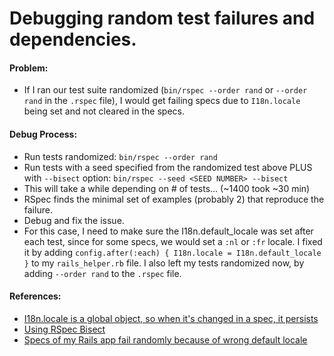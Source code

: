 # Debugging random test failures and dependencies.

#### Problem:
- If I ran our test suite randomized (`bin/rspec --order rand` or `--order rand` in the `.rspec` file), I would get failing specs due to `I18n.locale` being set and not cleared in the specs.

#### Debug Process:
- Run tests randomized: `bin/rspec --order rand`
- Run tests with a seed specified from the randomized test above PLUS with `--bisect` option: ```bin/rspec --seed <SEED NUMBER> --bisect```
- This will take a while depending on # of tests... (~1400 took ~30 min)
- RSpec finds the minimal set of examples (probably 2) that reproduce the failure.
- Debug and fix the issue.
- For this case, I need to make sure the I18n.default_locale was set after each test, since for some specs, we would set a `:nl` or `:fr` locale.  I fixed it by adding `config.after(:each) { I18n.locale = I18n.default_locale }` to my `rails_helper.rb` file.  I also left my tests randomized now, by adding `--order rand` to the `.rspec` file.

#### References:
- [I18n.locale is a global object, so when it's changed in a spec, it persists](https://github.com/svenfuchs/i18n/issues/256)
- [Using RSpec Bisect](https://relishapp.com/rspec/rspec-core/docs/command-line/bisect)
- [Specs of my Rails app fail randomly because of wrong default locale](http://stackoverflow.com/questions/36040661/specs-of-my-rails-app-fail-randomly-because-of-wrong-default-locale)

